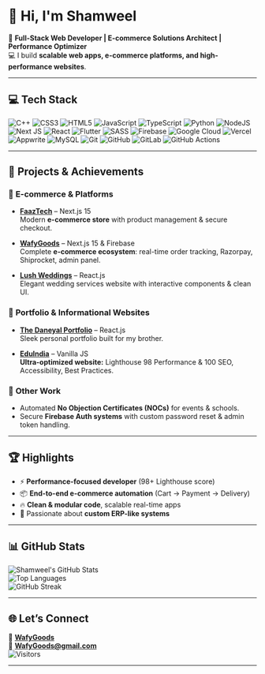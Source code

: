 # 👋 Hi, I'm Shamweel  

🚀 **Full-Stack Web Developer | E-commerce Solutions Architect | Performance Optimizer**  
💻 I build **scalable web apps, e-commerce platforms, and high-performance websites**.  

---

## 💻 **Tech Stack**

![C++](https://img.shields.io/badge/-C++-00599C?style=for-the-badge&logo=c%2B%2B&logoColor=white)
![CSS3](https://img.shields.io/badge/-CSS3-1572B6?style=for-the-badge&logo=css3)
![HTML5](https://img.shields.io/badge/-HTML5-E34F26?style=for-the-badge&logo=html5&logoColor=white)
![JavaScript](https://img.shields.io/badge/-JavaScript-F7DF1E?style=for-the-badge&logo=javascript&logoColor=black)
![TypeScript](https://img.shields.io/badge/-TypeScript-3178C6?style=for-the-badge&logo=typescript&logoColor=white)
![Python](https://img.shields.io/badge/-Python-3776AB?style=for-the-badge&logo=python&logoColor=white)
![NodeJS](https://img.shields.io/badge/-Node.js-339933?style=for-the-badge&logo=node.js&logoColor=white)
![Next JS](https://img.shields.io/badge/-Next.js-000000?style=for-the-badge&logo=next.js)
![React](https://img.shields.io/badge/-React-61DAFB?style=for-the-badge&logo=react&logoColor=black)
![Flutter](https://img.shields.io/badge/-Flutter-02569B?style=for-the-badge&logo=flutter)
![SASS](https://img.shields.io/badge/-SASS-CC6699?style=for-the-badge&logo=sass&logoColor=white)
![Firebase](https://img.shields.io/badge/-Firebase-FFCA28?style=for-the-badge&logo=firebase&logoColor=black)
![Google Cloud](https://img.shields.io/badge/-Google%20Cloud-4285F4?style=for-the-badge&logo=google-cloud&logoColor=white)
![Vercel](https://img.shields.io/badge/-Vercel-000000?style=for-the-badge&logo=vercel&logoColor=white)
![Appwrite](https://img.shields.io/badge/-Appwrite-F02E65?style=for-the-badge&logo=appwrite&logoColor=white)
![MySQL](https://img.shields.io/badge/-MySQL-4479A1?style=for-the-badge&logo=mysql&logoColor=white)
![Git](https://img.shields.io/badge/-Git-F05032?style=for-the-badge&logo=git&logoColor=white)
![GitHub](https://img.shields.io/badge/-GitHub-181717?style=for-the-badge&logo=github)
![GitLab](https://img.shields.io/badge/-GitLab-FC6D26?style=for-the-badge&logo=gitlab&logoColor=white)
![GitHub Actions](https://img.shields.io/badge/-GitHub%20Actions-2088FF?style=for-the-badge&logo=github-actions&logoColor=white)

---

## 🚀 **Projects & Achievements**

### 🛒 **E-commerce & Platforms**  
- **[FaazTech](https://faaztech.vercel.app)** – Next.js 15  
  Modern **e-commerce store** with product management & secure checkout.  

- **[WafyGoods](https://WafyGoods.web.app)** – Next.js 15 & Firebase  
  Complete **e-commerce ecosystem**: real-time order tracking, Razorpay, Shiprocket, admin panel.  

- **[Lush Weddings](https://lushweddings.web.app)** – React.js  
  Elegant wedding services website with interactive components & clean UI.  

### 🎨 **Portfolio & Informational Websites**  
- **[The Daneyal Portfolio](https://thedaneyal.web.app)** – React.js  
  Sleek personal portfolio built for my brother.  

- **[EduIndia](https://eduindia.web.app)** – Vanilla JS  
  **Ultra-optimized website:** Lighthouse 98 Performance & 100 SEO, Accessibility, Best Practices.  

### 📄 **Other Work**  
- Automated **No Objection Certificates (NOCs)** for events & schools.  
- Secure **Firebase Auth systems** with custom password reset & admin token handling.  

---

## 🏆 **Highlights**  
- ⚡ **Performance-focused developer** (98+ Lighthouse score)  
- 📦 **End-to-end e-commerce automation** (Cart → Payment → Delivery)  
- 🔥 **Clean & modular code**, scalable real-time apps  
- 🎯 Passionate about **custom ERP-like systems**  

---

## 📊 **GitHub Stats**

![Shamweel's GitHub Stats](https://github-readme-stats.vercel.app/api?username=theshammi&show_icons=true&theme=radical)  
![Top Languages](https://github-readme-stats.vercel.app/api/top-langs/?username=theshammi&layout=compact&theme=radical)  
![GitHub Streak](https://github-readme-streak-stats.herokuapp.com?user=theshammi&theme=radical)  

---

## 🌐 **Let’s Connect**  
💼 [**WafyGoods**](https://WafyGoods.web.app)  
📧 **WafyGoods@gmail.com**  
![Visitors](https://visitor-badge.laobi.icu/badge?page_id=theshammi.theshammi)

---
